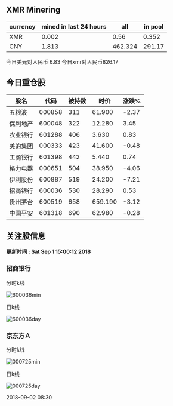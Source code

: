 ## XMR Minering

|currency|mined in last 24 hours|all|in pool|
|---|---|---|---|
|XMR|0.002|0.56|0.352|
|CNY|1.813|462.324|291.17|

今日美元对人民币 6.83	今日xmr对人民币826.17


## 今日重仓股 

|股名|代码|被持数|时价|涨跌%|
|---|---|---|---|---|
|五粮液|000858|311|61.900|-2.37|
|保利地产|600048|322|12.280|3.45|
|农业银行|601288|406|3.630|0.83|
|美的集团|000333|423|41.600|-0.48|
|工商银行|601398|442|5.440|0.74|
|格力电器|000651|504|38.950|-4.06|
|伊利股份|600887|519|24.200|-7.21|
|招商银行|600036|530|28.290|0.53|
|贵州茅台|600519|658|659.190|-3.12|
|中国平安|601318|690|62.980|-0.28|

## 关注股信息
**更新时间 : Sat Sep  1 15:00:12 2018**
### 招商银行 
分时k线

![600036min](http://image.sinajs.cn/newchart/min/n/sh600036.gif)

日k线

![600036day](http://image.sinajs.cn/newchart/daily/n/sh600036.gif)

### 京东方Ａ 
分时k线

![000725min](http://image.sinajs.cn/newchart/min/n/sz000725.gif)

日k线

![000725day](http://image.sinajs.cn/newchart/daily/n/sz000725.gif)

2018-09-02 08:30